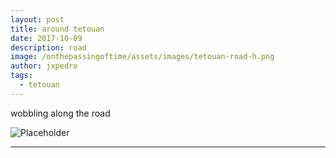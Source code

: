 ```yaml
---
layout: post
title: around tetouan
date: 2017-10-09
description: road
image: /onthepassingoftime/assets/images/tetouan-road-h.png
author: jxpedro
tags: 
  - tetouan
---
```

<p >wobbling along the road</p>

![Placeholder](/onthepassingoftime/assets/images/tetouan-road.jpg)

<p></p>

<hr/>
